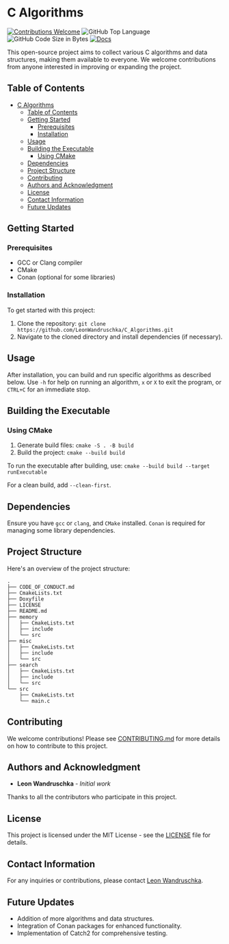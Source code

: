 # C Algorithms

[![Contributions Welcome](https://img.shields.io/badge/contributions-welcome-blue.svg)](/CONTRIBUTING.md "Go to contributions doc")
![GitHub Top Language](https://img.shields.io/github/languages/top/LeonWandruschka/C_Algorithms)
![GitHub Code Size in Bytes](https://img.shields.io/github/languages/code-size/LeonWandruschka/C_Algorithms)
[![Docs](https://github.com/LeonWandruschka/C_Algorithms/actions/workflows/documentation.yml/badge.svg)](https://github.com/LeonWandruschka/C_Algorithms/actions/workflows/documentation.yml)

This open-source project aims to collect various C algorithms and data structures, making them available to everyone. We welcome contributions from anyone interested in improving or expanding the project.

## Table of Contents

- [C Algorithms](#c-algorithms)
  - [Table of Contents](#table-of-contents)
  - [Getting Started](#getting-started)
    - [Prerequisites](#prerequisites)
    - [Installation](#installation)
  - [Usage](#usage)
  - [Building the Executable](#building-the-executable)
    - [Using CMake](#using-cmake)
  - [Dependencies](#dependencies)
  - [Project Structure](#project-structure)
  - [Contributing](#contributing)
  - [Authors and Acknowledgment](#authors-and-acknowledgment)
  - [License](#license)
  - [Contact Information](#contact-information)
  - [Future Updates](#future-updates)

## Getting Started

### Prerequisites

- GCC or Clang compiler
- CMake
- Conan (optional for some libraries)

### Installation

To get started with this project:

1. Clone the repository: `git clone https://github.com/LeonWandruschka/C_Algorithms.git`
2. Navigate to the cloned directory and install dependencies (if necessary).

## Usage

After installation, you can build and run specific algorithms as described below. Use `-h` for help on running an algorithm, `x` or `X` to exit the program, or `CTRL+C` for an immediate stop.

## Building the Executable

### Using CMake

1. Generate build files: `cmake -S . -B build`
2. Build the project: `cmake --build build`

To run the executable after building, use: `cmake --build build --target runExecutable`

For a clean build, add `--clean-first`.

## Dependencies

Ensure you have `gcc` or `clang`, and `CMake` installed. `Conan` is required for managing some library dependencies.

## Project Structure

Here's an overview of the project structure:

``` shell
.
├── CODE_OF_CONDUCT.md
├── CmakeLists.txt
├── Doxyfile
├── LICENSE
├── README.md
├── memory
│   ├── CmakeLists.txt
│   ├── include
│   └── src
├── misc
│   ├── CmakeLists.txt
│   ├── include
│   └── src
├── search
│   ├── CmakeLists.txt
│   ├── include
│   └── src
└── src
    ├── CmakeLists.txt
    └── main.c
```

## Contributing

We welcome contributions! Please see [CONTRIBUTING.md](/CONTRIBUTING.md) for more details on how to contribute to this project.

<!--## Versioning

We use [SemVer](http://semver.org/) for versioning. For the versions available, see the [tags on this repository](https://github.com/LeonWandruschka/C_Algorithms/tags).-->

## Authors and Acknowledgment

- **Leon Wandruschka** - *Initial work*

Thanks to all the contributors who participate in this project.

## License

This project is licensed under the MIT License - see the [LICENSE](LICENSE) file for details.

## Contact Information

For any inquiries or contributions, please contact [Leon Wandruschka](https://github.com/LeonWandruschka).

## Future Updates

- Addition of more algorithms and data structures.
- Integration of Conan packages for enhanced functionality.
- Implementation of Catch2 for comprehensive testing.

